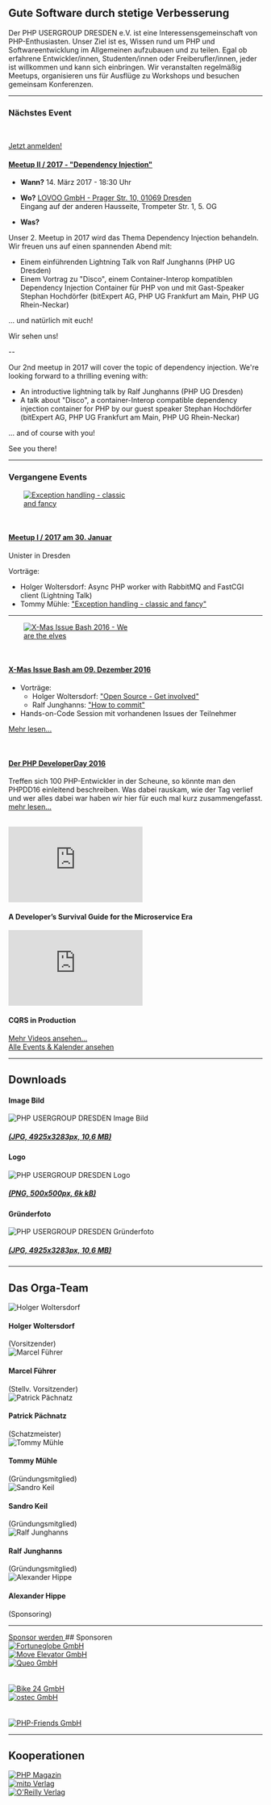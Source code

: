 ## Gute Software durch stetige Verbesserung
   
Der PHP USERGROUP DRESDEN e.V. ist eine Interessensgemeinschaft von PHP-Enthusiasten. 
Unser Ziel ist es, Wissen rund um PHP und Softwareentwicklung im Allgemeinen aufzubauen und zu teilen. 
Egal ob erfahrene Entwickler/innen, Studenten/innen oder Freiberufler/innen, jeder ist willkommen und kann sich einbringen. 
Wir veranstalten regelmäßig Meetups, organisieren uns für Ausflüge zu Workshops und besuchen gemeinsam Konferenzen. 

<hr class="blockspace">

### Nächstes Event

&nbsp;

<a href="https://www.meetup.com/PHP-USERGROUP-DRESDEN/events/237348173/" target="_blank" class="btn btn-success btn-lg pull-right">Jetzt anmelden!</a>
#### [<i class="fa fa-meetup"></i> Meetup II / 2017 - "Dependency Injection"](https://www.meetup.com/PHP-USERGROUP-DRESDEN/events/237348173/)

* **Wann?** 14. März 2017 - 18:30 Uhr

* **Wo?** [LOVOO GmbH - Prager Str. 10, 01069 Dresden](https://maps.google.com/maps?f=q&hl=en&q=Prager+Stra%C3%9Fe+10%2C+Dresden%2C+de)  
Eingang auf der anderen Hausseite, Trompeter Str. 1, 5. OG

* **Was?**

Unser 2. Meetup in 2017 wird das Thema Dependency Injection behandeln. Wir freuen uns auf einen spannenden Abend mit:

- Einem einführenden Lightning Talk von Ralf Junghanns (PHP UG Dresden)
- Einem Vortrag zu "Disco", einem Container-Interop kompatiblen Dependency Injection Container für PHP von und mit Gast-Speaker Stephan Hochdörfer (bitExpert AG, PHP UG Frankfurt am Main, PHP UG Rhein-Neckar)

... und natürlich mit euch!

Wir sehen uns!

--

Our 2nd meetup in 2017 will cover the topic of dependency injection. We're looking forward to a thrilling evening with:

- An introductive lightning talk by Ralf Junghanns (PHP UG Dresden)
- A talk about "Disco", a container-Interop compatible dependency injection container for PHP by our guest speaker Stephan Hochdörfer (bitExpert AG, PHP UG Frankfurt am Main, PHP UG Rhein-Neckar)

... and of course with you!

See you there!

<hr class="blockspace">

### Vergangene Events

<a href="@baseUrl@/images/events/meetups/2017-01-30-exceptions-classic-and-fancy.jpg" target="_blank" class="pull-right hidden-sm hidden-xs">
	<img src="@baseUrl@/images/events/meetups/2017-01-30-exceptions-classic-and-fancy.jpg" alt="Exception handling - classic and fancy" class="img-responsive" style="max-width: 230px; margin-left: 30px;"></a>

&nbsp;

#### [<i class="fa fa-meetup"></i> Meetup I / 2017 am 30. Januar](https://www.meetup.com/PHP-USERGROUP-DRESDEN/events/236498483/)

<i class="fa fa-map-marker"></i> Unister in Dresden

Vorträge:
* Holger Woltersdorf: Async PHP worker with RabbitMQ and FastCGI client (Lightning Talk)
* Tommy Mühle: ["Exception handling - classic and fancy"](http://bit.ly/2kzZkjx)

<hr class="blockspace">

<a href="@baseUrl@/images/events/xmib2016/we-are-the-elves.jpg" target="_blank" class="pull-right hidden-sm hidden-xs">
	<img src="@baseUrl@/images/events/xmib2016/we-are-the-elves.jpg" alt="X-Mas Issue Bash 2016 - We are the elves" class="img-responsive" style="max-width: 230px; margin-left: 30px;"></a>

&nbsp;

#### [<i class="fa fa-meetup"></i> X-Mas Issue Bash am 09. Dezember 2016](@baseUrl@/events/2016/x-mas-issue-bash.html)

* Vorträge:
  * Holger Woltersdorf: [<i class="fa fa-slideshare"></i> "Open Source - Get involved"](http://www.slideshare.net/HolgerWoltersdorf/xmas-issue-bash)
  * Ralf Junghanns: [<i class="fa fa-file-pdf-o"></i> "How to commit"](@baseUrl@/downloads/meetups/2016-12-09_XMasIssueBash-how-to-commit.pdf)
* Hands-on-Code Session mit vorhandenen Issues der Teilnehmer

[Mehr lesen...](@baseUrl@/events/2016/x-mas-issue-bash.html)

&nbsp;

#### [<i class="fa fa-meetup"></i> Der PHP DeveloperDay 2016](@baseUrl@/events/2016/php-developer-day.html)

<div class="row blockspace">
	<p>
        Treffen sich 100 PHP-Entwickler in der Scheune, so könnte man den PHPDD16 einleitend beschreiben. 
        Was dabei rauskam, wie der Tag verlief und wer alles dabei war haben wir hier für euch mal kurz zusammengefasst. 
        <a href="@baseUrl@/events/2016/php-developer-day.html" target="_blank" title="Der PHP DeveloperDay 2016">
            mehr lesen...
        </a>
    </p>    
    <br/>
	<div class="col-xs-12 col-sm-12 col-md-6 col-lg-6 text-center">
	    <div class="youtubeitem">
			<div class="embed-responsive embed-responsive-16by9">
			    <iframe width="266" height="150" src="https://www.youtube.com/embed/NjVQirzZ-44" frameborder="0" allowfullscreen></iframe>
            </div>
            <h4>A Developer’s Survival Guide for the Microservice Era</h4>
		</div>
    </div>
    <div class="col-xs-12 col-sm-12 col-md-6 col-lg-6 text-center">
        <div class="youtubeitem">
            <div class="embed-responsive embed-responsive-16by9">
                <iframe width="266" height="150" src="https://www.youtube.com/embed/mMmj56IR8Rw" frameborder="0" allowfullscreen></iframe>
            </div>
            <h4>CQRS in Production</h4>
        </div>
    </div>
</div>
<a href="https://www.youtube.com/playlist?list=PLW4GAs3yDy3J59HfbOOsb56_p0hr_bK9O" target="_blank" title="Der PHP DeveloperDay 2016">
    <i class="fa fa-youtube"></i> Mehr Videos ansehen...
</a>

<div class="text-center">
	<a href="@baseUrl@/events.html" title="Alle Events" class="btn btn-default">
		Alle Events &amp; Kalender ansehen
	</a>
</div>

<hr class="blockspace">

## <a name="downloads"></a>Downloads

<div class="row blockspace">
	<div class="col-xs-12 col-sm-12 col-md-4 col-lg-4 text-center">
    	<div class="downloaditem">
			<h4>Image Bild</h4>
			<img src="@baseUrl@/images/downloads/PHPUGDD-Imagebild.jpg" alt="PHP USERGROUP DRESDEN Image Bild" class="img-responsive">
			<h5>
				<a href="@baseUrl@/downloads/PHPUGDD-Imagebild.jpg" target="_blank" title="PHP USERGROUP DRESDEN Imagebild">
					<i class="fa fa-download"></i> (JPG, 4925x3283px, 10,6 MB)
				</a>
			</h5>
		</div>
    </div>
	<div class="col-xs-12 col-sm-12 col-md-4 col-lg-4 text-center">
    	<div class="downloaditem">
			<h4>Logo</h4>
			<img src="@baseUrl@/images/downloads/PHPUGDD-Logo.png" alt="PHP USERGROUP DRESDEN Logo" class="img-responsive">
			<h5>
			<a href="@baseUrl@/images/logo_500x500.png" title="PHP USERGROUP DRESDEN Logo" target="_blank">
				<i class="fa fa-download"></i> (PNG, 500x500px, 6k kB)
			</a>
			</h5>
		</div>
	</div>
    <div class="col-xs-12 col-sm-12 col-md-4 col-lg-4 text-center">
    	<div class="downloaditem">
			<h4>Gründerfoto</h4>
			<img src="@baseUrl@/images/downloads/PHPUGDD-Orga-Team.jpg" alt="PHP USERGROUP DRESDEN Gründerfoto" class="img-responsive">
			<h5>
				<a href="@baseUrl@/downloads/PHPUGDD-Gruenderfoto.jpg" target="_blank" title="PHP USERGROUP DRESDEN Gründerfoto">
					<i class="fa fa-download"></i> (JPG, 4925x3283px, 10,6 MB)
				</a>
			</h5>
		</div>
    </div>
</div>

<hr class="blockspace">

## <a name="orga"></a>Das Orga-Team

<div class="row blockspace">
	<div class="col-xs-6 col-sm-6 col-md-3 col-lg-3 text-center">
    	<div class="orgamember">
			<img src="@baseUrl@/images/orgateam/hwoltersdorf.png" alt="Holger Woltersdorf">
			<h4>Holger Woltersdorf</h4>
			(Vorsitzender)
		</div>
	</div>
	<div class="col-xs-6 col-sm-6 col-md-3 col-lg-3 text-center">
    	<div class="orgamember">
			<img src="@baseUrl@/images/orgateam/mfuehrer.jpg" alt="Marcel Führer">
			<h4>Marcel Führer</h4>
			(Stellv. Vorsitzender)
		</div>
    </div>
    <div class="col-xs-6 col-sm-6 col-md-3 col-lg-3 text-center">
    	<div class="orgamember">
			<img src="@baseUrl@/images/orgateam/ppaechnatz.jpg" alt="Patrick Pächnatz">
			<h4>Patrick Pächnatz</h4>
			(Schatzmeister)
		</div>
    </div>
    <div class="col-xs-6 col-sm-6 col-md-3 col-lg-3 text-center">
    	<div class="orgamember">
			<img src="@baseUrl@/images/orgateam/tmuehle.png" alt="Tommy Mühle">
			<h4>Tommy Mühle</h4>
			(Gründungsmitglied)
    	</div>
    </div>
    <div class="col-xs-6 col-sm-6 col-md-3 col-lg-3 text-center">
    	<div class="orgamember">
			<img src="@baseUrl@/images/orgateam/skeil.jpg" alt="Sandro Keil">
			<h4>Sandro Keil</h4>
			(Gründungsmitglied)
		</div>
	</div>
	<div class="col-xs-6 col-sm-6 col-md-3 col-lg-3 text-center">
    	<div class="orgamember">
			<img src="@baseUrl@/images/orgateam/rjunghanns.jpg" alt="Ralf Junghanns">
			<h4>Ralf Junghanns</h4>
			(Gründungsmitglied)
    	</div>
	</div>
	<div class="col-xs-6 col-sm-6 col-md-3 col-lg-3 text-center">
    	<div class="orgamember">
			<img src="@baseUrl@/images/orgateam/ahippe.png" alt="Alexander Hippe">
			<h4>Alexander Hippe</h4>
			(Sponsoring)
		</div>
	</div>
</div>

<hr class="blockspace">

<a href="@baseUrl@/sponsoring.html" title="Sponsor des PHP USERGROUP DRESDEN e.V. werden" class="btn btn-success text-uppercase pull-right">
	Sponsor werden
</a>
## <a name="sponsors"></a>Sponsoren

<div class="row blockspace">
	<div class="col-xs-12 col-sm-12 col-md-4 col-lg-4 text-center">
    	<div class="sponsor">
			<a href="http://www.fortuneglobe.com" target="_blank">
				<img src="@baseUrl@/images/sponsors/fortuneglobe.jpg" alt="Fortuneglobe GmbH" class="img-responsive">
			</a>
		</div>
    </div>
	<div class="col-xs-12 col-sm-12 col-md-4 col-lg-4 text-center">
    	<div class="sponsor">
			<a href="https://www.move-elevator.de" target="_blank">
				<img src="@baseUrl@/images/sponsors/moveelevator.jpg" alt="Move Elevator GmbH" class="img-responsive">
			</a>
		</div>
	</div>
    <div class="col-xs-12 col-sm-12 col-md-4 col-lg-4 text-center">
    	<div class="sponsor">
			<a href="https://www.queo.de" target="_blank">
				<img src="@baseUrl@/images/sponsors/queo.jpg" alt="Queo GmbH" class="img-responsive">
			</a>
		</div>
    </div>
</div>
<div class="row blockspace">
	<div class="col-xs-12 col-sm-12 col-md-4 col-lg-4 text-center">
		<div class="sponsor">
			&nbsp;<br>
			&nbsp;<br>
			<a href="https://www.bike24.de" target="_blank">
				<img src="@baseUrl@/images/sponsors/bike24.jpg" alt="Bike 24 GmbH" class="img-responsive">
			</a>
		</div>
    </div>
    <div class="col-xs-12 col-sm-12 col-md-4 col-lg-4 text-center">
		<div class="sponsor">
			<a href="https://www.ostec.de" target="_blank">
				<img src="@baseUrl@/images/sponsors/ostec.jpg" alt="ostec GmbH" class="img-responsive">
			</a>
		</div>
	</div>
    <div class="col-xs-12 col-sm-12 col-md-4 col-lg-4 text-center">
    	<div class="sponsor">
    		&nbsp;<br>
    		&nbsp;<br>
			<a href="https://www.php-friends.de" target="_blank">
				<img src="@baseUrl@/images/sponsors/php-friends.jpg" alt="PHP-Friends GmbH" class="img-responsive">
			</a>
		</div>
    </div>
</div>

<hr class="blockspace">

## <a name="cooperations"></a>Kooperationen

<div class="row blockspace">
	<div class="col-xs-12 col-sm-12 col-md-4 col-lg-4 text-center">
    	<div class="coop">
    		<a href="https://entwickler.de/online/php" target="_blank">
				<img src="@baseUrl@/images/coops/php-magazin.jpg" alt="PHP Magazin" class="img-responsive">
			</a>
		</div>
    </div>
	<div class="col-xs-12 col-sm-12 col-md-4 col-lg-4 text-center">
    	<div class="coop">
    		<a href="http://www.mitp.de" target="_blank">
				<img src="@baseUrl@/images/coops/mitp.jpg" alt="mitp Verlag" class="img-responsive">
			</a>
		</div>
	</div>
    <div class="col-xs-12 col-sm-12 col-md-4 col-lg-4 text-center">
    	<div class="coop">
			<a href="http://www.oreilly.de" target="_blank">
				<img src="@baseUrl@/images/coops/oreilly.jpg" alt="O'Reilly Verlag" class="img-responsive">
			</a>
		</div>
    </div>
</div>
